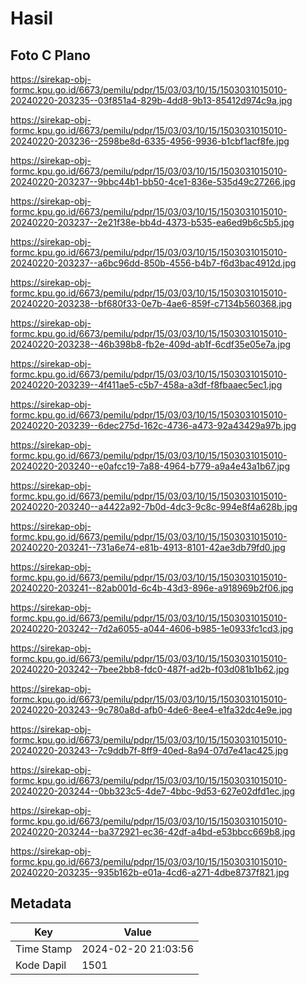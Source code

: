 # Hasil

## Foto C Plano

https://sirekap-obj-formc.kpu.go.id/6673/pemilu/pdpr/15/03/03/10/15/1503031015010-20240220-203235--03f851a4-829b-4dd8-9b13-85412d974c9a.jpg

https://sirekap-obj-formc.kpu.go.id/6673/pemilu/pdpr/15/03/03/10/15/1503031015010-20240220-203236--2598be8d-6335-4956-9936-b1cbf1acf8fe.jpg

https://sirekap-obj-formc.kpu.go.id/6673/pemilu/pdpr/15/03/03/10/15/1503031015010-20240220-203237--9bbc44b1-bb50-4ce1-836e-535d49c27266.jpg

https://sirekap-obj-formc.kpu.go.id/6673/pemilu/pdpr/15/03/03/10/15/1503031015010-20240220-203237--2e21f38e-bb4d-4373-b535-ea6ed9b6c5b5.jpg

https://sirekap-obj-formc.kpu.go.id/6673/pemilu/pdpr/15/03/03/10/15/1503031015010-20240220-203237--a6bc96dd-850b-4556-b4b7-f6d3bac4912d.jpg

https://sirekap-obj-formc.kpu.go.id/6673/pemilu/pdpr/15/03/03/10/15/1503031015010-20240220-203238--bf680f33-0e7b-4ae6-859f-c7134b560368.jpg

https://sirekap-obj-formc.kpu.go.id/6673/pemilu/pdpr/15/03/03/10/15/1503031015010-20240220-203238--46b398b8-fb2e-409d-ab1f-6cdf35e05e7a.jpg

https://sirekap-obj-formc.kpu.go.id/6673/pemilu/pdpr/15/03/03/10/15/1503031015010-20240220-203239--4f411ae5-c5b7-458a-a3df-f8fbaaec5ec1.jpg

https://sirekap-obj-formc.kpu.go.id/6673/pemilu/pdpr/15/03/03/10/15/1503031015010-20240220-203239--6dec275d-162c-4736-a473-92a43429a97b.jpg

https://sirekap-obj-formc.kpu.go.id/6673/pemilu/pdpr/15/03/03/10/15/1503031015010-20240220-203240--e0afcc19-7a88-4964-b779-a9a4e43a1b67.jpg

https://sirekap-obj-formc.kpu.go.id/6673/pemilu/pdpr/15/03/03/10/15/1503031015010-20240220-203240--a4422a92-7b0d-4dc3-9c8c-994e8f4a628b.jpg

https://sirekap-obj-formc.kpu.go.id/6673/pemilu/pdpr/15/03/03/10/15/1503031015010-20240220-203241--731a6e74-e81b-4913-8101-42ae3db79fd0.jpg

https://sirekap-obj-formc.kpu.go.id/6673/pemilu/pdpr/15/03/03/10/15/1503031015010-20240220-203241--82ab001d-6c4b-43d3-896e-a918969b2f06.jpg

https://sirekap-obj-formc.kpu.go.id/6673/pemilu/pdpr/15/03/03/10/15/1503031015010-20240220-203242--7d2a6055-a044-4606-b985-1e0933fc1cd3.jpg

https://sirekap-obj-formc.kpu.go.id/6673/pemilu/pdpr/15/03/03/10/15/1503031015010-20240220-203242--7bee2bb8-fdc0-487f-ad2b-f03d081b1b62.jpg

https://sirekap-obj-formc.kpu.go.id/6673/pemilu/pdpr/15/03/03/10/15/1503031015010-20240220-203243--9c780a8d-afb0-4de6-8ee4-e1fa32dc4e9e.jpg

https://sirekap-obj-formc.kpu.go.id/6673/pemilu/pdpr/15/03/03/10/15/1503031015010-20240220-203243--7c9ddb7f-8ff9-40ed-8a94-07d7e41ac425.jpg

https://sirekap-obj-formc.kpu.go.id/6673/pemilu/pdpr/15/03/03/10/15/1503031015010-20240220-203244--0bb323c5-4de7-4bbc-9d53-627e02dfd1ec.jpg

https://sirekap-obj-formc.kpu.go.id/6673/pemilu/pdpr/15/03/03/10/15/1503031015010-20240220-203244--ba372921-ec36-42df-a4bd-e53bbcc669b8.jpg

https://sirekap-obj-formc.kpu.go.id/6673/pemilu/pdpr/15/03/03/10/15/1503031015010-20240220-203235--935b162b-e01a-4cd6-a271-4dbe8737f821.jpg


## Metadata

| Key        | Value               |
| ---------- | ------------------- |
| Time Stamp | 2024-02-20 21:03:56 |
| Kode Dapil | 1501                |



